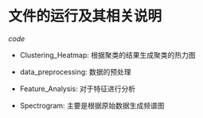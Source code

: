 # 文件的运行及其相关说明

*code*

- Clustering_Heatmap: 根据聚类的结果生成聚类的热力图

- data_preprocessing: 数据的预处理

- Feature_Analysis: 对于特征进行分析

- Spectrogram: 主要是根据原始数据生成频谱图






